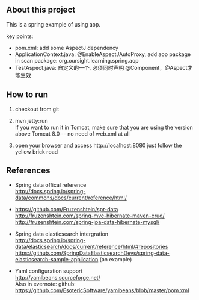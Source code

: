 About this project
----------------
This is a spring example of using aop.

key points:
- pom.xml: add some AspectJ dependency
- ApplicationContext.java: @EnableAspectJAutoProxy, add aop package in scan package: org.oursight.learning.spring.aop
- TestAspect.java: 自定义的一个, 必须同时声明 @Component，@Aspect才能生效


How to run
-----------------
1. checkout from git

2. mvn jetty:run  
If you want to run it in Tomcat, make sure that you are using the version above Tomcat 8.0 -- no need of web.xml at all

3. open your browser and access http://localhost:8080
just follow the yellow brick road




References
----------
- Spring data offical reference  
  http://docs.spring.io/spring-data/commons/docs/current/reference/html/
- https://github.com/Fruzenshtein/spr-data  
  http://fruzenshtein.com/spring-mvc-hibernate-maven-crud/
  http://fruzenshtein.com/spring-jpa-data-hibernate-mysql/
  
- Spring data elasticsearch intergration  
  http://docs.spring.io/spring-data/elasticsearch/docs/current/reference/html/#repositories
  https://github.com/SpringDataElasticsearchDevs/spring-data-elasticsearch-sample-application (an example)
  
- Yaml configuration support  
  http://yamlbeans.sourceforge.net/  
  Also in evernote:
  github: https://github.com/EsotericSoftware/yamlbeans/blob/master/pom.xml
  